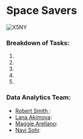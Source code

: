 # Space Savers

![X5NY](https://user-images.githubusercontent.com/72238771/112111353-51826f00-8b71-11eb-9358-e21b55403f82.gif)


### Breakdown of Tasks:
1. 
2. 
3. 
4. 
5. 

### Data Analytics Team:
* [Robert Smith ](https://github.com/Robsmith95): 
* [Lana Akimova](https://github.com/lanakimova): 
* [Maggie Arellano](https://github.com/marellano22): 
* [Navi Sohi](https://github.com/PlainJane20): 
